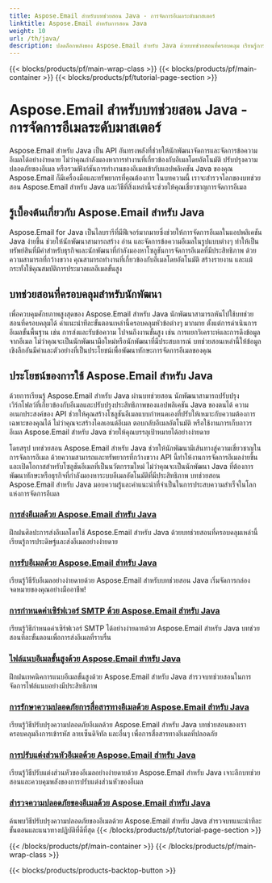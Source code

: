 ```yaml
---
title: Aspose.Email สำหรับบทช่วยสอน Java - การจัดการอีเมลระดับมาสเตอร์
linktitle: Aspose.Email สำหรับการสอน Java
weight: 10
url: /th/java/
description: ปลดล็อกพลังของ Aspose.Email สำหรับ Java ด้วยบทช่วยสอนที่ครอบคลุม เรียนรู้การจัดการอีเมล การจัดการ และอื่นๆ
---
```


{{< blocks/products/pf/main-wrap-class >}}
{{< blocks/products/pf/main-container >}}
{{< blocks/products/pf/tutorial-page-section >}}

# Aspose.Email สำหรับบทช่วยสอน Java - การจัดการอีเมลระดับมาสเตอร์


Aspose.Email สำหรับ Java เป็น API อันทรงพลังที่ช่วยให้นักพัฒนาจัดการและจัดการข้อความอีเมลได้อย่างง่ายดาย ไม่ว่าคุณกำลังมองหาการทำงานที่เกี่ยวข้องกับอีเมลโดยอัตโนมัติ ปรับปรุงความปลอดภัยของอีเมล หรือรวมฟังก์ชันการทำงานของอีเมลเข้ากับแอปพลิเคชัน Java ของคุณ Aspose.Email ก็มีเครื่องมือและทรัพยากรที่คุณต้องการ ในบทความนี้ เราจะสำรวจโลกของบทช่วยสอน Aspose.Email สำหรับ Java และวิธีที่สิ่งเหล่านี้จะช่วยให้คุณเชี่ยวชาญการจัดการอีเมล

## รู้เบื้องต้นเกี่ยวกับ Aspose.Email สำหรับ Java

Aspose.Email for Java เป็นไลบรารีที่มีฟีเจอร์มากมายซึ่งช่วยให้การจัดการอีเมลในแอปพลิเคชัน Java ง่ายขึ้น ช่วยให้นักพัฒนาสามารถสร้าง อ่าน และจัดการข้อความอีเมลในรูปแบบต่างๆ ทำให้เป็นทรัพย์สินที่มีค่าสำหรับธุรกิจและนักพัฒนาที่กำลังมองหาโซลูชันการจัดการอีเมลที่มีประสิทธิภาพ ด้วยความสามารถที่กว้างขวาง คุณสามารถทำงานที่เกี่ยวข้องกับอีเมลโดยอัตโนมัติ สร้างรายงาน และแม้กระทั่งใช้คุณสมบัติการประมวลผลอีเมลขั้นสูง

## บทช่วยสอนที่ครอบคลุมสำหรับนักพัฒนา

เพื่อควบคุมศักยภาพสูงสุดของ Aspose.Email สำหรับ Java นักพัฒนาสามารถหันไปใช้บทช่วยสอนที่ครอบคลุมได้ คำแนะนำทีละขั้นตอนเหล่านี้ครอบคลุมหัวข้อต่างๆ มากมาย ตั้งแต่การดำเนินการอีเมลขั้นพื้นฐาน เช่น การส่งและรับข้อความ ไปจนถึงงานขั้นสูง เช่น การแยกวิเคราะห์และการดึงข้อมูลจากอีเมล ไม่ว่าคุณจะเป็นนักพัฒนามือใหม่หรือนักพัฒนาที่มีประสบการณ์ บทช่วยสอนเหล่านี้ให้ข้อมูลเชิงลึกอันมีค่าและตัวอย่างที่เป็นประโยชน์เพื่อพัฒนาทักษะการจัดการอีเมลของคุณ

## ประโยชน์ของการใช้ Aspose.Email สำหรับ Java

ด้วยการเรียนรู้ Aspose.Email สำหรับ Java ผ่านบทช่วยสอน นักพัฒนาสามารถปรับปรุงเวิร์กโฟลว์ที่เกี่ยวข้องกับอีเมลและปรับปรุงประสิทธิภาพของแอปพลิเคชัน Java ของตนได้ ความอเนกประสงค์ของ API ช่วยให้คุณสร้างโซลูชันอีเมลแบบกำหนดเองที่ปรับให้เหมาะกับความต้องการเฉพาะของคุณได้ ไม่ว่าคุณจะสร้างไคลเอนต์อีเมล ตอบกลับอีเมลอัตโนมัติ หรือใช้งานการเก็บถาวรอีเมล Aspose.Email สำหรับ Java ช่วยให้คุณบรรลุเป้าหมายได้อย่างง่ายดาย

โดยสรุป บทช่วยสอน Aspose.Email สำหรับ Java ช่วยให้นักพัฒนามีเส้นทางสู่ความเชี่ยวชาญในการจัดการอีเมล ด้วยความสามารถและทรัพยากรที่กว้างขวาง API นี้ทำให้งานการจัดการอีเมลง่ายขึ้นและเปิดโอกาสสำหรับโซลูชันอีเมลที่เป็นนวัตกรรมใหม่ ไม่ว่าคุณจะเป็นนักพัฒนา Java ที่ต้องการพัฒนาทักษะหรือธุรกิจที่กำลังมองหาระบบอีเมลอัตโนมัติที่มีประสิทธิภาพ บทช่วยสอน Aspose.Email สำหรับ Java มอบความรู้และคำแนะนำที่จำเป็นในการประสบความสำเร็จในโลกแห่งการจัดการอีเมล

### [การส่งอีเมลด้วย Aspose.Email สำหรับ Java](./sending-emails/)
ฝึกฝนศิลปะการส่งอีเมลโดยใช้ Aspose.Email สำหรับ Java ด้วยบทช่วยสอนที่ครอบคลุมเหล่านี้ เรียนรู้การประดิษฐ์และส่งอีเมลอย่างง่ายดาย
### [การรับอีเมลด้วย Aspose.Email สำหรับ Java](./receiving-emails/)
เรียนรู้วิธีรับอีเมลอย่างง่ายดายด้วย Aspose.Email สำหรับบทช่วยสอน Java เริ่มจัดการกล่องจดหมายของคุณอย่างมืออาชีพ!
### [การกำหนดค่าเซิร์ฟเวอร์ SMTP ด้วย Aspose.Email สำหรับ Java](./configuring-smtp-servers/)
เรียนรู้วิธีกำหนดค่าเซิร์ฟเวอร์ SMTP ได้อย่างง่ายดายด้วย Aspose.Email สำหรับ Java บทช่วยสอนทีละขั้นตอนเพื่อการส่งอีเมลที่ราบรื่น
### [ไฟล์แนบอีเมลขั้นสูงด้วย Aspose.Email สำหรับ Java](./advanced-email-attachments/)
ฝึกฝนเทคนิคการแนบอีเมลขั้นสูงด้วย Aspose.Email สำหรับ Java สำรวจบทช่วยสอนในการจัดการไฟล์แนบอย่างมีประสิทธิภาพ
### [การรักษาความปลอดภัยการสื่อสารทางอีเมลด้วย Aspose.Email สำหรับ Java](./securing-email-communications/)
เรียนรู้วิธีปรับปรุงความปลอดภัยอีเมลด้วย Aspose.Email สำหรับ Java บทช่วยสอนของเราครอบคลุมถึงการเข้ารหัส ลายเซ็นดิจิทัล และอื่นๆ เพื่อการสื่อสารทางอีเมลที่ปลอดภัย
### [การปรับแต่งส่วนหัวอีเมลด้วย Aspose.Email สำหรับ Java](./customizing-email-headers/)
เรียนรู้วิธีปรับแต่งส่วนหัวของอีเมลอย่างง่ายดายด้วย Aspose.Email สำหรับ Java เจาะลึกบทช่วยสอนและควบคุมพลังของการปรับแต่งส่วนหัวของอีเมล
### [สำรวจความปลอดภัยของอีเมลด้วย Aspose.Email สำหรับ Java](./exploring-email-security/)
ค้นพบวิธีปรับปรุงความปลอดภัยของอีเมลด้วย Aspose.Email สำหรับ Java สำรวจบทแนะนำทีละขั้นตอนและแนวทางปฏิบัติที่ดีที่สุด
{{< /blocks/products/pf/tutorial-page-section >}}

{{< /blocks/products/pf/main-container >}}
{{< /blocks/products/pf/main-wrap-class >}}

{{< blocks/products/products-backtop-button >}}
